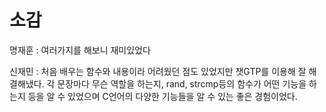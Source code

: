 # 소감
명재훈 : 여러가지를 해보니 재미있었다

신재민 : 처음 배우는 함수와 내용이라 어려웠던 점도 있었지만 챗GTP를 이용해 잘 해결해냈다. 각 문장마다 무슨 역할을 하는지, rand, strcmp등의 함수가 어떤 기능을 하는지 등을 알 수 있었으며 C언어의 다양한 기능들을 알 수 있는 좋은 경험이었다.
